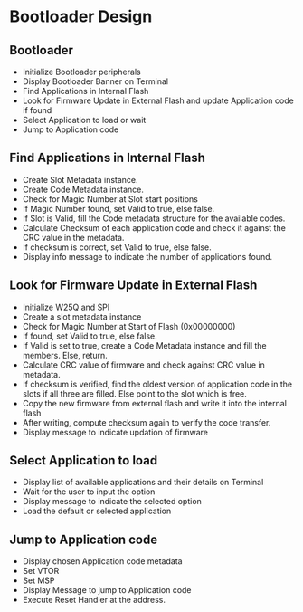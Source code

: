# Bootloader Design
## Bootloader
* Initialize Bootloader peripherals
* Display Bootloader Banner on Terminal
* Find Applications in Internal Flash
* Look for Firmware Update in External Flash and update Application code if found
* Select Application to load or wait
* Jump to Application code

## Find Applications in Internal Flash
* Create Slot Metadata instance.
* Create Code Metadata instance.
* Check for Magic Number at Slot start positions
* If Magic Number found, set Valid to true, else false.
* If Slot is Valid, fill the Code metadata structure for the available codes.
* Calculate Checksum of each application code and check it against the CRC value in the metadata.
* If checksum is correct, set Valid to true, else false.
* Display info message to indicate the number of applications found.

## Look for Firmware Update in External Flash
* Initialize W25Q and SPI
* Create a slot metadata instance
* Check for Magic Number at Start of Flash (0x00000000)
* If found, set Valid to true, else false.
* If Valid is set to true, create a Code Metadata instance and fill the members. Else, return.
* Calculate CRC value of firmware and check against CRC value in metadata.
* If checksum is verified, find the oldest version of application code in the slots if all three are filled. Else point to the slot which is free.
* Copy the new firmware from external flash and write it into the internal flash
* After writing, compute checksum again to verify the code transfer.
* Display message to indicate updation of firmware

## Select Application to load
* Display list of available applications and their details on Terminal
* Wait for the user to input the option
* Display message to indicate the selected option
* Load the default or selected application

## Jump to Application code
* Display chosen Application code metadata 
* Set VTOR
* Set MSP
* Display Message to jump to Application code 
* Execute Reset Handler at the address.